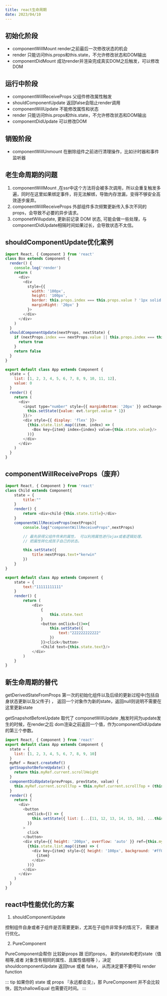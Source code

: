 ```yaml
---
title: react生命周期
date: 2023/04/10
---
```


## 初始化阶段

* componentWillMount render之前最后一次修改状态的机会
* render 只能访问this.props和this.state，不允许修改状态和DOM输出
* componentDidMount 成功render并渲染完成真实DOM之后触发，可以修改DOM

## 运行中阶段

* componentWillReceiveProps 父组件修改属性触发
* shouldComponentUpdate 返回false会阻止render调用
* componentWillUpdate 不能修改属性和状态
* render 只能访问this.props和this.state，不允许修改状态和DOM输出
* componentDidUpdate 可以修改DOM

## 销毁阶段
* componentWillUnmount 在删除组件之前进行清理操作，比如计时器和事件监听器

## 老生命周期的问题

1. componentWillMount ,在ssr中这个方法将会被多次调用，所以会重复触发多遍，同时在这里如果绑定事件，将无法解绑，导致内存泄漏，变得不够安全高效逐步废弃。
2. componentWillReceiveProps 外部组件多次频繁更新传入多次不同的 props，会导致不必要的异步请求。
3. componetWillupdate, 更新前记录 DOM 状态,  可能会做一些处理，与componentDidUpdate相隔时间如果过长，会导致状态不太信。
## shouldComponentUpdate优化案例
```js
import React, { Component } from 'react'
class Box extends Component {
  render() {
    console.log('render')
    return (
      <div>
        <div 
          style={{ 
            width: '100px', 
            height: '100px', 
            border: this.props.index === this.props.value ? '1px solid #f00' : '1px solid #ccc', 
            marginRight: '20px' }
          }>
        </div>
      </div>
    )
  }
  shouldComponentUpdate(nextProps, nextState) {
    if (nextProps.index === nextProps.value || this.props.index === this.props.value) {
      return true
    }
    return false
  }
}

export default class App extends Component {
  state = {
    list: [1, 2, 3, 4, 5, 6, 7, 8, 9, 10, 11, 12],
    value: 0
  }
  render() {
    return (
      <div>
        <input type="number" style={{ marginBottom: '20px' }} onChange={(evt) => {
          this.setState({value: evt.target.value * 1})
        }}/>
        <div style={{ display: 'flex' }}>
          {this.state.list.map((item, index) => (
            <Box key={item} index={index} value={this.state.value}/>
          ))}
        </div>
      </div>
    )
  }
}
```

## componentWillReceiveProps（废弃）
```js
import React, { Component } from 'react'
class Child extends Component{
    state = {
        title:""
    }
    render() {
        return <div>child-{this.state.title}</div>
    }
    componentWillReceiveProps(nextProps){
        console.log("componentWillReceiveProps",nextProps)

        // 最先获得父组件传来的属性， 可以利用属性进行ajax或者逻辑处理。
        // 把属性转化成孩子自己的状态。

        this.setState({
            title:nextProps.text+"kerwin"
        })
    }
}

export default class App extends Component {
    state = {
        text:"11111111111"
    }
    render() {
        return (
            <div>
                {
                    this.state.text
                }
                <button onClick={()=>{
                    this.setState({
                        text:"222222222222"
                    })
                }}>click</button>
                <Child text={this.state.text}/>
            </div>
        )
    }
}
```
## 新生命周期的替代
getDerivedStateFromProps 第一次的初始化组件以及后续的更新过程中(包括自身状态更新以及父传子) ，
返回一个对象作为新的state，返回null则说明不需要在这里更新state


getSnapshotBeforeUpdate 取代了 componetWillUpdate ,触发时间为update发生的时候，在render之后
dom渲染之前返回一个值，作为componentDidUpdate的第三个参数。

```js
import React, { Component } from 'react'
export default class App extends Component {
  state = {
    list: [1, 2, 3, 4, 5, 6, 7, 8, 9, 10]
  }
  myRef = React.createRef()
  getSnapshotBeforeUpdate() {
    return this.myRef.current.scrollHeight
  }
  componentDidUpdate(prevProps, prevState, value) {
    this.myRef.current.scrollTop = this.myRef.current.scrollTop + (this.myRef.current.scrollHeight - value) 
  }
  render() {
    return (
      <div>
        <button
          onClick={() => {
            this.setState({ list: [...[11, 12, 13, 14, 15, 16], ...this.state.list] })
          }}
        >
          click
        </button>
        <div style={{ height: '200px', overflow: 'auto' }} ref={this.myRef}>
          {this.state.list.map((item) => (
            <div key={item} style={{ height: '100px', background: '#ff0' }}>
              {item}
            </div>
          ))}
        </div>
      </div>
    )
  }
}
```

## react中性能优化的方案
1. shouldComponentUpdate
   
控制组件自身或者子组件是否需要更新，尤其在子组件非常多的情况下， 需要进行优化。

2. PureComponent
   
PureComponent会帮你 比较新props 跟 旧的props， 新的state和老的state（值相等,或者
对象含有相同的属性、且属性值相等 ），决定shouldcomponentUpdate 返回true 或者
false， 从而决定要不要呼叫 render function

::: tip
如果你的 state 或 props 『永远都会变』，那 PureComponent 并不会比较快，因为shallowEqual 也需要花时间。
:::